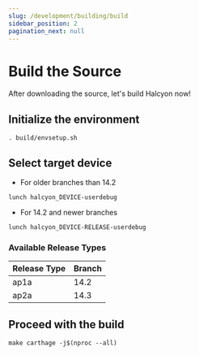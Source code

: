 ```yaml
---
slug: /development/building/build
sidebar_position: 2
pagination_next: null
---
```


# Build the Source
After downloading the source, let's build Halcyon now!

## Initialize the environment
```
. build/envsetup.sh
```
## Select target device 
- For older branches than 14.2
```
lunch halcyon_DEVICE-userdebug
```
- For 14.2 and newer branches
```
lunch halcyon_DEVICE-RELEASE-userdebug
```

### Available Release Types
| Release Type | Branch |
|--------------|--------|
| ap1a         | 14.2   |
| ap2a         | 14.3   |

## Proceed with the build
```
make carthage -j$(nproc --all)
```